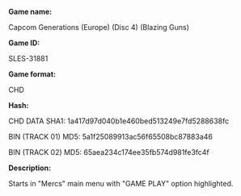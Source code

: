 **Game name:**

Capcom Generations (Europe) (Disc 4) (Blazing Guns)

**Game ID:**

SLES-31881

**Game format:**

CHD

**Hash:**

CHD DATA SHA1: 1a417d97d040b1e460bed513249e7fd5288638fc

BIN (TRACK 01) MD5: 5a1f25089913ac56f65508bc87883a46

BIN (TRACK 02) MD5: 65aea234c174ee35fb574d981fe3fc4f

**Description:**

Starts in "Mercs" main menu with "GAME PLAY" option highlighted.